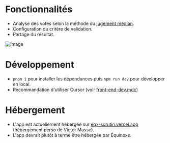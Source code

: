 # Fonctionnalités

- Analyse des votes selon la méthode du [jugement médian](https://fr.wikipedia.org/wiki/Jugement_usuel).
- Configuration du critère de validation.
- Partage du résultat.

![image](https://github.com/user-attachments/assets/3bad57e8-38e6-4496-bb30-583b7f64a4f7)

# Développement

- `pnpm i` pour installer les dépendances puis `npm run dev` pour développer en local.
- Recommandation d'utiliser Cursor (voir [front-end-dev.mdc](.cursor/rules/front-end-dev.mdc))

# Hébergement

- L'app est actuellement hébergée sur [eqx-scrutin.vercel.app](https://eqx-scrutin.vercel.app/) (hébergement perso de Victor Massé).
- L'app devrait plutôt à terme être hébergée par Équinoxe.
